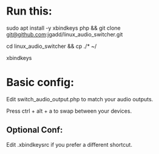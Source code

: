 # Run this: #
sudo apt install -y xbindkeys php && git clone git@github.com:jgadd/linux_audio_switcher.git

cd linux_audio_switcher && cp ./* ~/

xbindkeys

# Basic config: #
Edit switch_audio_output.php to match your audio outputs.

Press ctrl + alt + a to swap between your devices.

## Optional Conf: ##
Edit .xbindkeysrc if you prefer a different shortcut.